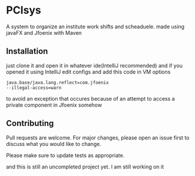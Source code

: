 # PCIsys

A system to organize an institute work shifts and scheaduele.
made using javaFX and Jfoenix with Maven

## Installation

just clone it and open it in whatever ide(IntelliJ recommended)
and if you opened it using IntelliJ edit configs and add this code in VM options

```--add-opens
java.base/java.lang.reflect=com.jfoenix
--illegal-access=warn
```
to avoid an exception that occures because of an attempt to access a private component in Jfoenix somehow


## Contributing

Pull requests are welcome. For major changes, please open an issue first to discuss what you would like to change.

Please make sure to update tests as appropriate.

and this is still an uncompleted project yet. I am still working on it
